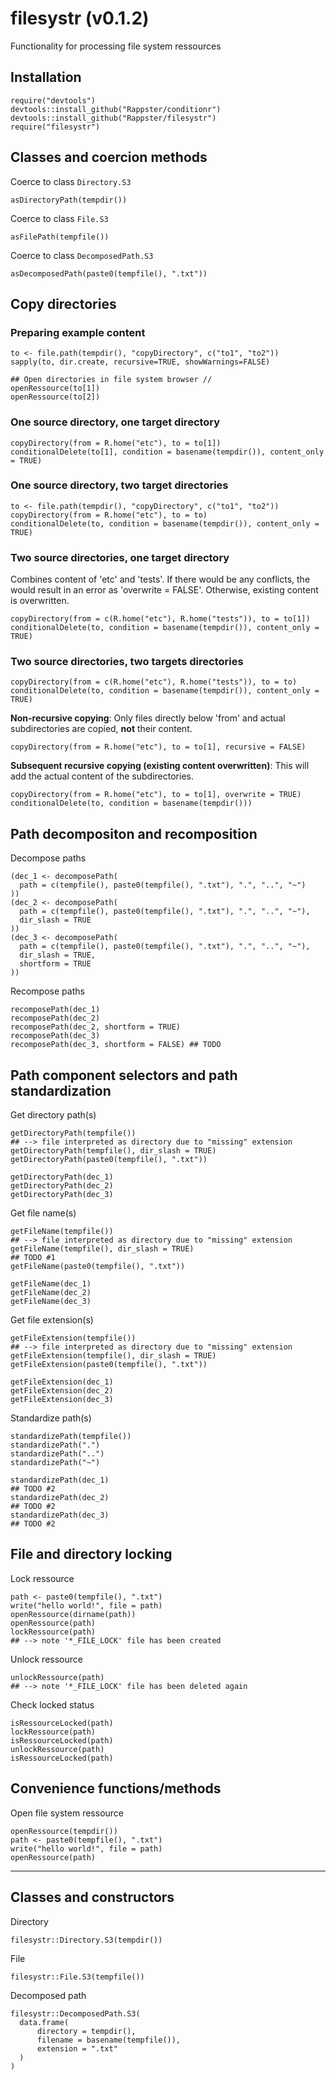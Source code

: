 filesystr (v0.1.2)
======

Functionality for processing file system ressources

## Installation

```
require("devtools")
devtools::install_github("Rappster/conditionr")
devtools::install_github("Rappster/filesystr")
require("filesystr")
```

## Classes and coercion methods

Coerce to class `Directory.S3`

```
asDirectoryPath(tempdir())
```

Coerce to class `File.S3`

```
asFilePath(tempfile())
```

Coerce to class `DecomposedPath.S3`

```
asDecomposedPath(paste0(tempfile(), ".txt"))
```

## Copy directories

### Preparing example content

```
to <- file.path(tempdir(), "copyDirectory", c("to1", "to2"))
sapply(to, dir.create, recursive=TRUE, showWarnings=FALSE)

## Open directories in file system browser //
openRessource(to[1])
openRessource(to[2])
```

### One source directory, one target directory

```
copyDirectory(from = R.home("etc"), to = to[1])
conditionalDelete(to[1], condition = basename(tempdir()), content_only = TRUE)
```

### One source directory, two target directories

```
to <- file.path(tempdir(), "copyDirectory", c("to1", "to2"))
copyDirectory(from = R.home("etc"), to = to)
conditionalDelete(to, condition = basename(tempdir()), content_only = TRUE)
```

### Two source directories, one target directory

Combines content of 'etc' and 'tests'. If there would be any conflicts, the would result in an error as 'overwrite = FALSE'. Otherwise, existing content is overwritten.

```
copyDirectory(from = c(R.home("etc"), R.home("tests")), to = to[1])
conditionalDelete(to, condition = basename(tempdir()), content_only = TRUE)
```

### Two source directories, two targets directories

```
copyDirectory(from = c(R.home("etc"), R.home("tests")), to = to)
conditionalDelete(to, condition = basename(tempdir()), content_only = TRUE)
```

**Non-recursive copying**:
Only files directly below 'from' and actual subdirectories are copied, **not** their content.

```
copyDirectory(from = R.home("etc"), to = to[1], recursive = FALSE)
```

**Subsequent recursive copying (existing content overwritten)**:
This will add the actual content of the subdirectories.

```
copyDirectory(from = R.home("etc"), to = to[1], overwrite = TRUE)
conditionalDelete(to, condition = basename(tempdir()))
```

## Path decompositon and recomposition

Decompose paths

```
(dec_1 <- decomposePath(
  path = c(tempfile(), paste0(tempfile(), ".txt"), ".", "..", "~")
))
(dec_2 <- decomposePath(
  path = c(tempfile(), paste0(tempfile(), ".txt"), ".", "..", "~"), 
  dir_slash = TRUE
))
(dec_3 <- decomposePath(
  path = c(tempfile(), paste0(tempfile(), ".txt"), ".", "..", "~"), 
  dir_slash = TRUE, 
  shortform = TRUE
))
```
Recompose paths

```
recomposePath(dec_1)
recomposePath(dec_2)
recomposePath(dec_2, shortform = TRUE)
recomposePath(dec_3)
recomposePath(dec_3, shortform = FALSE) ## TODO
```

## Path component selectors and path standardization

Get directory path(s)

```
getDirectoryPath(tempfile()) 
## --> file interpreted as directory due to "missing" extension
getDirectoryPath(tempfile(), dir_slash = TRUE)
getDirectoryPath(paste0(tempfile(), ".txt"))

getDirectoryPath(dec_1)
getDirectoryPath(dec_2)
getDirectoryPath(dec_3)
```

Get file name(s)

```
getFileName(tempfile()) 
## --> file interpreted as directory due to "missing" extension
getFileName(tempfile(), dir_slash = TRUE) 
## TODO #1
getFileName(paste0(tempfile(), ".txt"))

getFileName(dec_1)
getFileName(dec_2)
getFileName(dec_3)
```

Get file extension(s)

```
getFileExtension(tempfile()) 
## --> file interpreted as directory due to "missing" extension
getFileExtension(tempfile(), dir_slash = TRUE) 
getFileExtension(paste0(tempfile(), ".txt"))

getFileExtension(dec_1)
getFileExtension(dec_2)
getFileExtension(dec_3)
```

Standardize path(s)

```
standardizePath(tempfile()) 
standardizePath(".")
standardizePath("..")
standardizePath("~")

standardizePath(dec_1)
## TODO #2
standardizePath(dec_2)
## TODO #2
standardizePath(dec_3)
## TODO #2
```

## File and directory locking

Lock ressource

```
path <- paste0(tempfile(), ".txt")
write("hello world!", file = path)
openRessource(dirname(path))
openRessource(path)
lockRessource(path)
## --> note '*_FILE_LOCK' file has been created
```

Unlock ressource

```
unlockRessource(path)
## --> note '*_FILE_LOCK' file has been deleted again
```

Check locked status 

```
isRessourceLocked(path)
lockRessource(path)
isRessourceLocked(path)
unlockRessource(path)
isRessourceLocked(path)
```
## Convenience functions/methods

Open file system ressource

```
openRessource(tempdir())
path <- paste0(tempfile(), ".txt")
write("hello world!", file = path)
openRessource(path)
```

-----

## Classes and constructors

Directory

```
filesystr::Directory.S3(tempdir())
```

File

```
filesystr::File.S3(tempfile())
```

Decomposed path

```
filesystr::DecomposedPath.S3(
  data.frame(
      directory = tempdir(),  
      filename = basename(tempfile()), 
      extension = ".txt"
  )
)
```